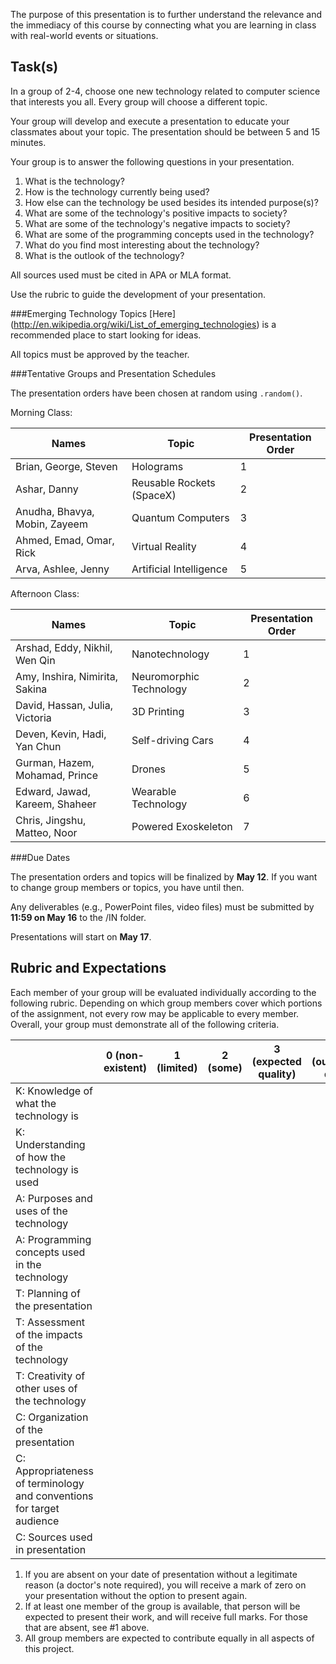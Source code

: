 The purpose of this presentation is to further understand the relevance and the immediacy of this course by connecting what you are learning in class with real-world events or situations.

Task(s)
-------

In a group of 2-4, choose one new technology related to computer science that interests you all. Every group will choose a different topic.

Your group will develop and execute a presentation to educate your classmates about your topic. The presentation should be between 5 and 15 minutes.

Your group is to answer the following questions in your presentation.

1. What is the technology?
2. How is the technology currently being used?
3. How else can the technology be used besides its intended purpose(s)?
4. What are some of the technology's positive impacts to society?
5. What are some of the technology's negative impacts to society?
6. What are some of the programming concepts used in the technology?
7. What do you find most interesting about the technology?
8. What is the outlook of the technology?

All sources used must be cited in APA or MLA format.

Use the rubric to guide the development of your presentation.

###Emerging Technology Topics
[Here] (http://en.wikipedia.org/wiki/List_of_emerging_technologies) is a recommended place to start looking for ideas.

All topics must be approved by the teacher.

###Tentative Groups and Presentation Schedules

The presentation orders have been chosen at random using ```.random()```. 

Morning Class:

| Names | Topic | Presentation Order |
| --- | --- | --- |
| Brian, George, Steven | Holograms | 1 |
| Ashar, Danny | Reusable Rockets (SpaceX) | 2 |
| Anudha, Bhavya, Mobin, Zayeem | Quantum Computers | 3 |
| Ahmed, Emad, Omar, Rick | Virtual Reality | 4 |
| Arva, Ashlee, Jenny | Artificial Intelligence | 5 |

Afternoon Class:

| Names | Topic | Presentation Order |
| --- | --- | --- |
| Arshad, Eddy, Nikhil, Wen Qin | Nanotechnology | 1 |
| Amy, Inshira, Nimirita, Sakina | Neuromorphic Technology | 2 |
| David, Hassan, Julia, Victoria | 3D Printing | 3 |
| Deven, Kevin, Hadi, Yan Chun | Self-driving Cars | 4 |
| Gurman, Hazem, Mohamad, Prince | Drones | 5 |
| Edward, Jawad, Kareem, Shaheer | Wearable Technology | 6 |
| Chris, Jingshu, Matteo, Noor | Powered Exoskeleton | 7 |

###Due Dates

The presentation orders and topics will be finalized by **May 12**. If you want to change group members or topics, you have until then.

Any deliverables (e.g., PowerPoint files, video files) must be submitted by **11:59 on May 16** to the /IN folder.

Presentations will start on **May 17**.


Rubric and Expectations
--------------------------

Each member of your group will be evaluated individually according to the following rubric. Depending on which group members cover which portions of the assignment, not every row may be applicable to every member. Overall, your group must demonstrate all of the following criteria.

| | 0 (non-existent) | 1 (limited) | 2 (some) | 3 (expected quality) | 4 (outstanding quality) |
| --- | --- | --- | --- | --- | --- |
| K: Knowledge of what the technology is | | | | | |
| K: Understanding of how the technology is used | | | | | |
| A: Purposes and uses of the technology | | | | | |
| A: Programming concepts used in the technology | | | | | |
| T: Planning of the presentation | | | | | |
| T: Assessment of the impacts of the technology | | | | | |
| T: Creativity of other uses of the technology | | | | | |
| C: Organization of the presentation | | | | | |
| C: Appropriateness of terminology and conventions for target audience | | | | | |
| C: Sources used in presentation | | | | | |

1. If you are absent on your date of presentation without a legitimate reason (a doctor's note required), you will receive a mark of zero on your presentation without the option to present again.
2. If at least one member of the group is available, that person will be expected to present their work, and will receive full marks. For those that are absent, see #1 above.
3. All group members are expected to contribute equally in all aspects of this project.
